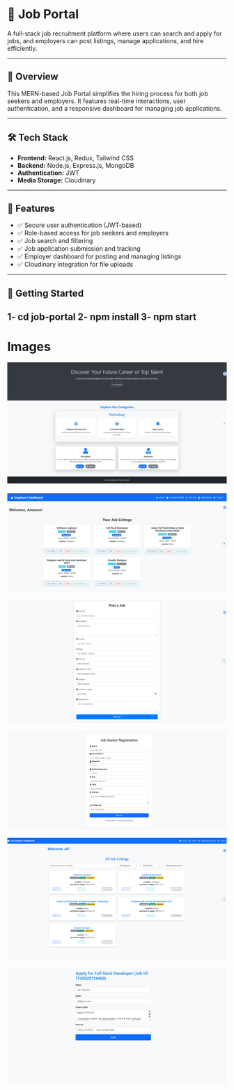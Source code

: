 # 💼 Job Portal

A full-stack job recruitment platform where users can search and apply for jobs, and employers can post listings, manage applications, and hire efficiently.

---

## 🚀 Overview

This MERN-based Job Portal simplifies the hiring process for both job seekers and employers. It features real-time interactions, user authentication, and a responsive dashboard for managing job applications.

---

## 🛠️ Tech Stack

- **Frontend:** React.js, Redux, Tailwind CSS
- **Backend:** Node.js, Express.js, MongoDB
- **Authentication:** JWT
- **Media Storage:** Cloudinary

---

## 🚀 Features

- ✅ Secure user authentication (JWT-based)
- ✅ Role-based access for job seekers and employers
- ✅ Job search and filtering
- ✅ Job application submission and tracking
- ✅ Employer dashboard for posting and managing listings
- ✅ Cloudinary integration for file uploads

---

## 🔧 Getting Started

1- cd job-portal
2- npm install
3- npm start
-----------------------------------------------------------------------------------------------------------------------
# Images

![image alt](https://github.com/AliChkhiro/-Full-Stack-Job_Recruitment-platform/blob/02da5e5f89b3df7b61c5e62a984b4485f7939711/01.png)


![image alt](https://github.com/AliChkhiro/-Full-Stack-Job_Recruitment-platform/blob/13b504d01bacdc9fd2a303c5fc3bd47f865a03ef/02.jpg)


![image alt](https://github.com/AliChkhiro/-Full-Stack-Job_Recruitment-platform/blob/a4f03d14390887be127bde42df4a20bcede73b26/03.png)

![image alt](https://github.com/AliChkhiro/-Full-Stack-Job_Recruitment-platform/blob/1fc8baa22af2e334748341549c04758c925ecbf6/04.jpg)


![image alt](https://github.com/AliChkhiro/-Full-Stack-Job_Recruitment-platform/blob/1fc8baa22af2e334748341549c04758c925ecbf6/05.png)

![image alt](https://github.com/AliChkhiro/-Full-Stack-Job_Recruitment-platform/blob/1fc8baa22af2e334748341549c04758c925ecbf6/06.jpg)

